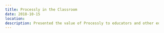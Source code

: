 ```yaml
---
title: Processly in the Classroom
date: 2018-10-15
location:
description: Presented the value of Processly to educators and other education stakeholders, explaining how it would work for a variety of teaching styles and grade levels, middle school high school and higher education.
---
```

